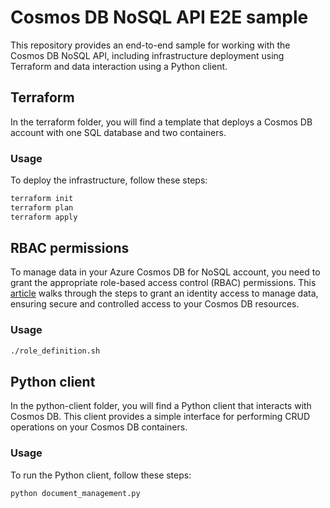 # Cosmos DB NoSQL API E2E sample

This repository provides an end-to-end sample for working with the Cosmos DB NoSQL API, including infrastructure deployment using Terraform and data interaction using a Python client.

## Terraform

In the terraform folder, you will find a template that deploys a Cosmos DB account with one SQL database and two containers.

### Usage

To deploy the infrastructure, follow these steps:

```bash
terraform init
terraform plan 
terraform apply
```

## RBAC permissions

To manage data in your Azure Cosmos DB for NoSQL account, you need to grant the appropriate role-based access control (RBAC) permissions. This [article](https://learn.microsoft.com/azure/cosmos-db/nosql/security/how-to-grant-data-plane-role-based-access?tabs=custom-definition%2Ccsharp&pivots=azure-interface-cli#permission-model) walks through the steps to grant an identity access to manage data, ensuring secure and controlled access to your Cosmos DB resources.

### Usage

```bash
./role_definition.sh
```

## Python client

In the python-client folder, you will find a Python client that interacts with Cosmos DB. This client provides a simple interface for performing CRUD operations on your Cosmos DB containers.

### Usage

To run the Python client, follow these steps:

```bash
python document_management.py
```
